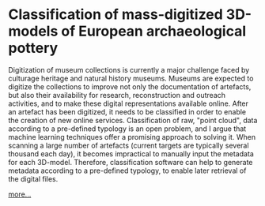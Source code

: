 # Classification of mass-digitized 3D-models of European archaeological pottery

Digitization of museum collections is currently a major challenge faced by culturage heritage and natural history museums. 
Museums are expected to digitize the collections to improve not only the documentation of artefacts, but also their availability 
for research, reconstruction and outreach activities, and to make these digital representations available online.
After an artefact has been digitized, it needs to be classified in order to enable the creation 
of new online services. Classification of raw, "point cloud", data according to a pre-defined typology is an open problem, and I argue 
that machine learning techniques offer a promising approach to solving it. When scanning a large number of artefacts 
(current targets are typically several thousand each day), it becomes impractical to manually input the metadata for each 3D-model. 
Therefore, classification software can help to generate metadata according to a pre-defined typology, to enable later retrieval of the digital files.

[more...](http://www.kultur-und-stress.de/uncategorized/using-neural-networks-to-classify-3d-scans-of-european-archaeological-pottery/)
